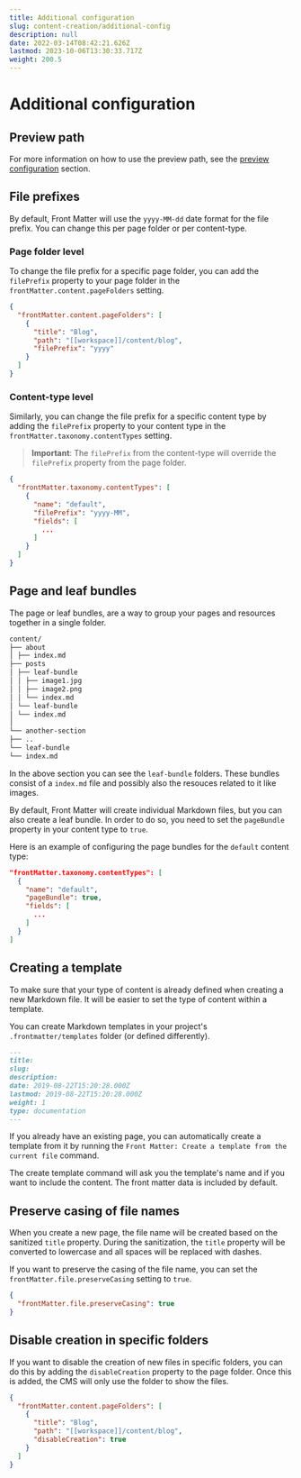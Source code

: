 ```yaml
---
title: Additional configuration
slug: content-creation/additional-config
description: null
date: 2022-03-14T08:42:21.626Z
lastmod: 2023-10-06T13:30:33.717Z
weight: 200.5
---
```


# Additional configuration

## Preview path

For more information on how to use the preview path, see the
[preview configuration](/docs/site-preview#configuration) section.

## File prefixes

By default, Front Matter will use the `yyyy-MM-dd` date format for the file prefix.
You can change this per page folder or per content-type.

### Page folder level

To change the file prefix for a specific page folder, you can add the `filePrefix` property to your
page folder in the `frontMatter.content.pageFolders` setting.

```json
{
  "frontMatter.content.pageFolders": [
    {
      "title": "Blog",
      "path": "[[workspace]]/content/blog",
      "filePrefix": "yyyy"
    }
  ]
}
```

### Content-type level

Similarly, you can change the file prefix for a specific content type by adding the `filePrefix`
property to your content type in the `frontMatter.taxonomy.contentTypes` setting.

> **Important**: The `filePrefix` from the content-type will override the `filePrefix` property
from the page folder.

```json
{
  "frontMatter.taxonomy.contentTypes": [
    {
      "name": "default",
      "filePrefix": "yyyy-MM",
      "fields": [
        ...
      ]
    }
  ]
}
```

## Page and leaf bundles

The page or leaf bundles, are a way to group your pages and resources together in a single folder.

```markdown
content/
├── about
│ ├── index.md
├── posts
│ ├── leaf-bundle
│ │ ├── image1.jpg
│ │ ├── image2.png
│ │ └── index.md
│ └── leaf-bundle
│ └── index.md
│
└── another-section
├── ..
└── leaf-bundle
└── index.md
```

In the above section you can see the `leaf-bundle` folders. These bundles consist of a `index.md`
file and possibly also the resouces related to it like images.

By default, Front Matter will create individual Markdown files, but you can also create a leaf
bundle. In order to do so, you need to set the `pageBundle` property in your content type to `true`.

Here is an example of configuring the page bundles for the `default` content type:

```json
"frontMatter.taxonomy.contentTypes": [
  {
    "name": "default",
    "pageBundle": true,
    "fields": [
      ...
    ]
  }
]
```

## Creating a template

To make sure that your type of content is already defined when creating a new Markdown file. It will
be easier to set the type of content within a template.

You can create Markdown templates in your project's `.frontmatter/templates` folder (or defined
differently).

```markdown
---
title:
slug:
description:
date: 2019-08-22T15:20:28.000Z
lastmod: 2019-08-22T15:20:28.000Z
weight: 1
type: documentation
---
```

If you already have an existing page, you can automatically create a template from it by running the
`Front Matter: Create a template from the current file` command.

The create template command will ask you the template's name and if you want to include the content.
The front matter data is included by default.

## Preserve casing of file names

When you create a new page, the file name will be created based on the sanitized `title` property.
During the sanitization, the `title` property will be converted to lowercase and all spaces will be
replaced with dashes.

If you want to preserve the casing of the file name, you can set the
`frontMatter.file.preserveCasing` setting to `true`.

```json
{
  "frontMatter.file.preserveCasing": true
}
```

## Disable creation in specific folders

If you want to disable the creation of new files in specific folders, you can do this by adding the
`disableCreation` property to the page folder. Once this is added, the CMS will only use the folder
to show the files.

```json
{
  "frontMatter.content.pageFolders": [
    {
      "title": "Blog",
      "path": "[[workspace]]/content/blog",
      "disableCreation": true
    }
  ]
}
```
